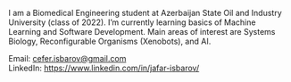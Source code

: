 I am a Biomedical Engineering student at Azerbaijan State Oil and Industry University (class of 2022). I’m currently learning basics of Machine Learning and Software Development. Main areas of interest are Systems Biology, Reconfigurable Organisms (Xenobots), and AI.  
  
Email: cefer.isbarov@gmail.com  
LinkedIn: https://www.linkedin.com/in/jafar-isbarov/
